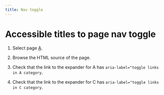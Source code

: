 ```yaml
---
title: Nav toggle
---
```


# Accessible titles to page nav toggle

1.  Select page [A](../../navigation/grandparent/a/).

1.  Browse the HTML source of the page.

1.  Check that the link to the expander for A has `aria-label="toggle links in A category`.

1.  Check that the link to the expander for C has `aria-label="toggle links in C category`.
